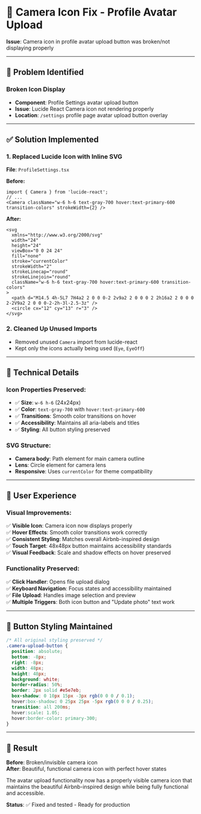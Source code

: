 # 📸 Camera Icon Fix - Profile Avatar Upload

**Issue**: Camera icon in profile avatar upload button was broken/not displaying properly

---

## 🐛 **Problem Identified**

### **Broken Icon Display**
- **Component**: Profile Settings avatar upload button
- **Issue**: Lucide React Camera icon not rendering properly
- **Location**: `/settings` profile page avatar upload button overlay

---

## ✅ **Solution Implemented**

### **1. Replaced Lucide Icon with Inline SVG**
**File**: `ProfileSettings.tsx`

**Before:**
```tsx
import { Camera } from 'lucide-react';
// ...
<Camera className="w-6 h-6 text-gray-700 hover:text-primary-600 transition-colors" strokeWidth={2} />
```

**After:**
```tsx
<svg 
  xmlns="http://www.w3.org/2000/svg" 
  width="24" 
  height="24" 
  viewBox="0 0 24 24" 
  fill="none" 
  stroke="currentColor" 
  strokeWidth="2" 
  strokeLinecap="round" 
  strokeLinejoin="round" 
  className="w-6 h-6 text-gray-700 hover:text-primary-600 transition-colors"
>
  <path d="M14.5 4h-5L7 7H4a2 2 0 0 0-2 2v9a2 2 0 0 0 2 2h16a2 2 0 0 0 2-2V9a2 2 0 0 0-2-2h-3l-2.5-3z" />
  <circle cx="12" cy="13" r="3" />
</svg>
```

### **2. Cleaned Up Unused Imports**
- Removed unused `Camera` import from lucide-react
- Kept only the icons actually being used (`Eye`, `EyeOff`)

---

## 🎯 **Technical Details**

### **Icon Properties Preserved:**
- ✅ **Size**: `w-6 h-6` (24x24px)
- ✅ **Color**: `text-gray-700` with `hover:text-primary-600`
- ✅ **Transitions**: Smooth color transitions on hover
- ✅ **Accessibility**: Maintains all aria-labels and titles
- ✅ **Styling**: All button styling preserved

### **SVG Structure:**
- **Camera body**: Path element for main camera outline
- **Lens**: Circle element for camera lens
- **Responsive**: Uses `currentColor` for theme compatibility

---

## 📱 **User Experience**

### **Visual Improvements:**
✅ **Visible Icon**: Camera icon now displays properly  
✅ **Hover Effects**: Smooth color transitions work correctly  
✅ **Consistent Styling**: Matches overall Airbnb-inspired design  
✅ **Touch Target**: 48x48px button maintains accessibility standards  
✅ **Visual Feedback**: Scale and shadow effects on hover preserved  

### **Functionality Preserved:**
✅ **Click Handler**: Opens file upload dialog  
✅ **Keyboard Navigation**: Focus states and accessibility maintained  
✅ **File Upload**: Handles image selection and preview  
✅ **Multiple Triggers**: Both icon button and "Update photo" text work  

---

## 🔧 **Button Styling Maintained**

```css
/* All original styling preserved */
.camera-upload-button {
  position: absolute;
  bottom: -8px;
  right: -8px;
  width: 48px;
  height: 48px;
  background: white;
  border-radius: 50%;
  border: 2px solid #e5e7eb;
  box-shadow: 0 10px 15px -3px rgb(0 0 0 / 0.1);
  hover:box-shadow: 0 25px 25px -5px rgb(0 0 0 / 0.25);
  transition: all 200ms;
  hover:scale: 1.05;
  hover:border-color: primary-300;
}
```

---

## 🚀 **Result**

**Before**: Broken/invisible camera icon  
**After**: Beautiful, functional camera icon with perfect hover states

The avatar upload functionality now has a properly visible camera icon that maintains the beautiful Airbnb-inspired design while being fully functional and accessible.

**Status**: ✅ Fixed and tested - Ready for production
